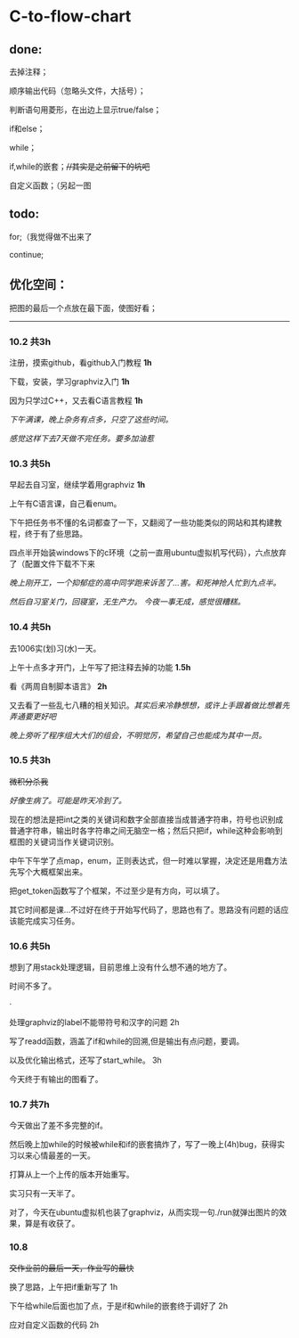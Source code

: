 # C-to-flow-chart

## done:

去掉注释；

顺序输出代码（忽略头文件，大括号）；

判断语句用菱形，在出边上显示true/false；

if和else；

while；

if,while的嵌套；~~//其实是之前留下的坑吧~~

自定义函数；（另起一图

## todo:

for;（我觉得做不出来了

continue;

## 优化空间：

把图的最后一个点放在最下面，使图好看；

***

### 10.2 共3h

注册，摸索github，看github入门教程 **1h**

下载，安装，学习graphviz入门 **1h**

因为只学过C++，又去看C语言教程 **1h**

*下午满课，晚上杂务有点多，只空了这些时间。*

*感觉这样下去7天做不完任务。要多加油惹*

### 10.3 共5h

早起去自习室，继续学着用graphviz **1h**

上午有C语言课，自己看enum。

下午把任务书不懂的名词都查了一下，又翻阅了一些功能类似的网站和其构建教程，终于有了些思路。

四点半开始装windows下的c环境（之前一直用ubuntu虚拟机写代码），六点放弃了（配置文件下载不下来

*晚上刚开工，一个抑郁症的高中同学跑来诉苦了...害。和死神抢人忙到九点半。*

*然后自习室关门，回寝室，无生产力。 今夜一事无成，感觉很糟糕。*

### 10.4 共5h

去1006实(划)习(水)一天。

上午十点多才开门，上午写了把注释去掉的功能 **1.5h**

看《两周自制脚本语言》 **2h**

又去看了一些乱七八糟的相关知识。*其实后来冷静想想，或许上手跟着做比想着先弄通要更好吧*

*晚上旁听了程序组大大们的组会，不明觉厉，希望自己也能成为其中一员。*

### 10.5 共3h

~~微积分杀我~~

*好像生病了。可能是昨天冷到了。*

现在的想法是把int之类的关键词和数字全部直接当成普通字符串，符号也识别成普通字符串，输出时各字符串之间无脑空一格；然后只把if，while这种会影响到框图的关键词当作关键词识别。

中午下午学了点map，enum，正则表达式，但一时难以掌握，决定还是用蠢方法先写个大概框架出来。

把get_token函数写了个框架，不过至少是有方向，可以填了。

其它时间都是课...不过好在终于开始写代码了，思路也有了。思路没有问题的话应该能完成实习任务。

### 10.6 共5h

想到了用stack处理逻辑，目前思维上没有什么想不通的地方了。

时间不多了。

·

处理graphviz的label不能带符号和汉字的问题 2h

写了readd函数，涵盖了if和while的回溯,但是输出有点问题，要调。

以及优化输出格式，还写了start_while。 3h

今天终于有输出的图看了。

### 10.7 共7h

今天做出了差不多完整的if。

然后晚上加while的时候被while和if的嵌套搞炸了，写了一晚上(4h)bug，获得实习以来心情最差的一天。

打算从上一个上传的版本开始重写。

实习只有一天半了。

对了，今天在ubuntu虚拟机也装了graphviz，从而实现一句./run就弹出图片的效果，算是有收获了。

### 10.8

~~交作业前的最后一天，作业写的最快~~

换了思路，上午把if重新写了 1h

下午给while后面也加了点，于是if和while的嵌套终于调好了 2h

应对自定义函数的代码 2h
